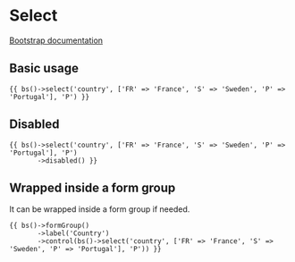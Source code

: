 # Select

[Bootstrap documentation](https://getbootstrap.com/docs/4.1/components/forms/#select-menu)

## Basic usage

```$php
{{ bs()->select('country', ['FR' => 'France', 'S' => 'Sweden', 'P' => 'Portugal'], 'P') }}
```

## Disabled

```$php
{{ bs()->select('country', ['FR' => 'France', 'S' => 'Sweden', 'P' => 'Portugal'], 'P')
       ->disabled() }}
```

## Wrapped inside a form group

It can be wrapped inside a form group if needed.

```$php
{{ bs()->formGroup()
       ->label('Country')
       ->control(bs()->select('country', ['FR' => 'France', 'S' => 'Sweden', 'P' => 'Portugal'], 'P')) }}
```


